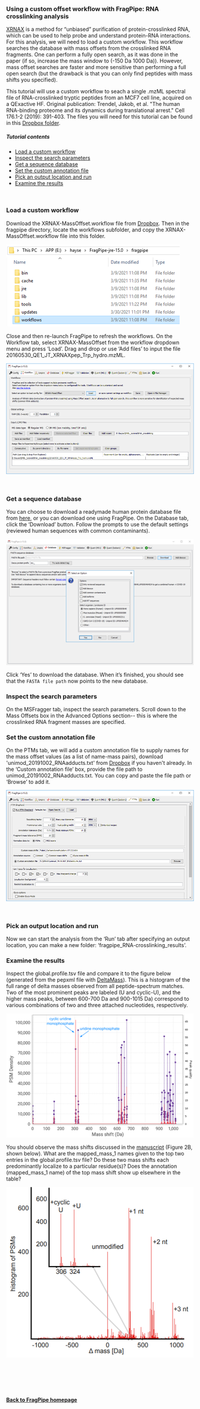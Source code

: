 ### Using a custom offset workflow with FragPipe: RNA crosslinking analysis
[XRNAX](https://www.xrnax.com/) is a method for “unbiased” purification of protein-crosslinked RNA, which can be used to help probe and understand protein-RNA interactions. For this analysis, we will need to load a custom workflow. This workflow searches the database with mass offsets from the crosslinked RNA fragments. One can perform a fully open search, as it was done in the paper (if so, increase the mass window to (-150 Da 1000 Da)). However, mass offset searches are faster and more sensitive than performing a full open search (but the drawback is that you can only find peptides with mass shifts you specified). 

This tutorial will use a custom workflow to seach a single .mzML spectral file of RNA-crosslinked tryptic peptides from an MCF7 cell line, acquired on a QExactive HF. Original publication: Trendel, Jakob, et al. "The human RNA-binding proteome and its dynamics during translational arrest." Cell 176.1-2 (2019): 391-403. The files you will need for this tutorial can be found in this [Dropbox folder](https://www.dropbox.com/sh/biwqa6dw3ti4bfz/AADRvn5mRxA3ple9DAC7LMvka?dl=0).

##### Tutorial contents
* [Load a custom workflow](https://msfragger.nesvilab.org/tutorial_offset.html#load-a-custom-workflow)
* [Inspect the search parameters](https://msfragger.nesvilab.org/tutorial_offset.html#inspect-the-search-parameters)
* [Get a sequence database](https://msfragger.nesvilab.org/tutorial_offset.html#get-a-sequence-database)
* [Set the custom annotation file](https://msfragger.nesvilab.org/tutorial_offset.html#set-the-custom-annotation-file)
* [Pick an output location and run](https://msfragger.nesvilab.org/tutorial_offset.html#pick-an-output-location-and-run)
* [Examine the results](https://msfragger.nesvilab.org/tutorial_offset.html#examine-the-results)

<br>

### Load a custom workflow
Download the XRNAX-MassOffset.workflow file from [Dropbox](https://www.dropbox.com/sh/biwqa6dw3ti4bfz/AADRvn5mRxA3ple9DAC7LMvka?dl=0). Then in the fragpipe directory, locate the workflows subfolder, and copy the XRNAX-MassOffset.workflow file into this folder.

![](https://raw.githubusercontent.com/Nesvilab/MSFragger/master/images/custom-offset-workflow.PNG)

Close and then re-launch FragPipe to refresh the workflows. On the Workflow tab, select XRNAX-MassOffset from the workflow dropdown menu and press ‘Load’. Drag and drop or use ‘Add files’ to input the file 20160530_QE1_JT_XRNAXpep_Trp_hydro.mzML.

![](https://raw.githubusercontent.com/Nesvilab/MSFragger/master/images/custom-offset-workflowtab.PNG)

<br>

### Get a sequence database
You can choose to download a readymade human protein database file from [here](https://www.dropbox.com/s/v8tlkwu96f3txfj/2021-05-07-decoys-reviewed-contam-UP000005640.fas?dl=0), or you can download one using FragPipe. On the Database tab, click the ‘Download’ button. Follow the prompts to use the default settings (reviewed human sequences with common contaminants).

![](https://raw.githubusercontent.com/Nesvilab/MSFragger/master/images/lfq-databaseoptions.png)

Click ‘Yes’ to download the database. When it’s finished, you should see that the `FASTA file path` now points to the new database.


### Inspect the search parameters
On the MSFragger tab, inspect the search parameters. Scroll down to the Mass Offsets box in the Advanced Options section-- this is where the crosslinked RNA fragment masses are specified.


### Set the custom annotation file
On the PTMs tab, we will add a custom annotation file to supply names for the mass offset values (as a list of name-mass pairs), download 'unimod_20191002_RNAadducts.txt' from [Dropbox](https://www.dropbox.com/sh/biwqa6dw3ti4bfz/AADRvn5mRxA3ple9DAC7LMvka?dl=0) if you haven't already. In the ‘Custom annotation file’ box, provide the file path to unimod_20191002_RNAadducts.txt. You can copy and paste the file path or ‘Browse’ to add it.

![](https://raw.githubusercontent.com/Nesvilab/MSFragger/master/images/custom-offset-ptmshepherd.PNG)

<br>

### Pick an output location and run
Now we can start the analysis from the ‘Run’ tab after specifying an output location, you can make a new folder: ‘fragpipe_RNA-crosslinking_results’.


### Examine the results
Inspect the global.profile.tsv file and compare it to the figure below (generated from the pepxml file with [DeltaMass](https://github.com/Nesvilab/deltamass)). This is a histogram of the full range of delta masses observed from all peptide-spectrum matches. Two of the most prominent peaks are labeled (U and cyclic-U), and the higher mass peaks, between 600-700 Da and 900-1015 Da) correspond to various combinations of two and three attached nucleotides, respectively. 

![](https://raw.githubusercontent.com/Nesvilab/MSFragger/master/images/custom-offset-deltamass.png)

You should observe the mass shifts discussed in the [manuscript](https://doi.org/10.1016/j.cell.2018.11.004) (Figure 2B, shown below). What are the mapped_mass_1 names given to the top two entries in the global.profile.tsv file? Do these two mass shifts each predominantly localize to a particular residue(s)? Does the annotation (mapped_mass_1 name) of the top mass shift show up elsewhere in the table?

![](https://raw.githubusercontent.com/Nesvilab/MSFragger/master/images/custom-offset-histogram.PNG)

<br>
<br>
<br>
<br>

#### [Back to FragPipe homepage](https://fragpipe.nesvilab.org/)
